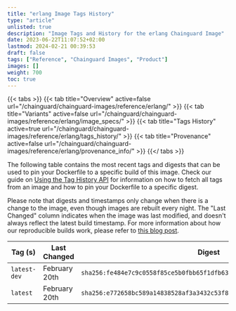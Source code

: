 ```yaml
---
title: "erlang Image Tags History"
type: "article"
unlisted: true
description: "Image Tags and History for the erlang Chainguard Image"
date: 2023-06-22T11:07:52+02:00
lastmod: 2024-02-21 00:39:53
draft: false
tags: ["Reference", "Chainguard Images", "Product"]
images: []
weight: 700
toc: true
---
```


{{< tabs >}}
{{< tab title="Overview" active=false url="/chainguard/chainguard-images/reference/erlang/" >}}
{{< tab title="Variants" active=false url="/chainguard/chainguard-images/reference/erlang/image_specs/" >}}
{{< tab title="Tags History" active=true url="/chainguard/chainguard-images/reference/erlang/tags_history/" >}}
{{< tab title="Provenance" active=false url="/chainguard/chainguard-images/reference/erlang/provenance_info/" >}}
{{</ tabs >}}

The following table contains the most recent tags and digests that can be used to pin your Dockerfile to a specific build of this image. Check our guide on [Using the Tag History API](/chainguard/chainguard-images/using-the-tag-history-api/) for information on how to fetch all tags from an image and how to pin your Dockerfile to a specific digest.

Please note that digests and timestamps only change when there is a change to the image, even though images are rebuilt every night. The "Last Changed" column indicates when the image was last modified, and doesn't always reflect the latest build timestamp. For more information about how our reproducible builds work, please refer to [this blog post](https://www.chainguard.dev/unchained/reproducing-chainguards-reproducible-image-builds).

| Tag (s)       | Last Changed  | Digest                                                                    |
|---------------|---------------|---------------------------------------------------------------------------|
|  `latest-dev` | February 20th | `sha256:fe484e7c9c0558f85ce5b0fbb65f1dfb63a218661dda935e735960a1b86d5ef6` |
|  `latest`     | February 20th | `sha256:e772658bc589a14838528af3a3432c53f8e5ae576d1595c1308572c2db4f59ff` |


